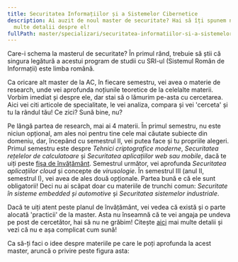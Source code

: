 ```yaml
---
title: Securitatea Informațiilor și a Sistemelor Cibernetice
description: Ai auzit de noul master de securitate? Hai să îți spunem noi mai
  multe detalii despre el!
fullPath: master/specializari/securitatea-informatiilor-si-a-sistemelor-cibernetice
---
```

Care-i schema la masterul de securitate? În primul rând, trebuie să știi că singura legătură a acestui program de studii cu SRI-ul (Sistemul Român de Informații) este limba română.  

Ca oricare alt master de la AC, în fiecare semestru, vei avea o materie de research, unde vei aprofunda noțiunile teoretice de la celelalte materii. Vorbim imediat și despre ele, dar stai să o lămurim pe-asta cu cercetarea. Aici vei citi articole de specialitate, le vei analiza, compara și vei 'cerceta' și tu la rândul tău! Ce zici? Sună bine, nu?

Pe lângă partea de research, mai ai 4 materii. În primul semestru, nu este niciun opțional, am ales noi pentru tine cele mai căutate subiecte din domeniu, dar, începând cu semestrul II, vei putea face și tu propriile alegeri. Primul semestru este despre *Tehnici criptografice moderne*, *Securitatea rețelelor de calculatoare* și *Securitatea aplicațiilor web sau mobile*, dacă te uiți peste [fișa de învățământ](https://ac.upt.ro/specializari/securitatea-informatiilor-si-a-sistemelor-cibernetice-planul-de-invatamant/). Semestrul următor, vei aprofunda *Securitatea aplicațiilor cloud* și concepte de *virusologie*. În semestrul III (anul II, semestrul I), vei avea de ales două opționale. Partea bună e că ele sunt obligatorii! Deci nu ai scăpat doar cu materiile de trunchi comun: *Securitate în sisteme embedded și automotive* și
*Securitatea sistemelor industriale*. 

Dacă te uiți atent peste planul de învățământ, vei vedea că există și o parte alocată 'practicii' de la master. Asta nu înseamnă că te vei angaja pe undeva pe post de cercetător, hai să nu ne grăbim! Citește [aici](https://ac.upt.ro/practica-master/) mai multe detalii și vezi că nu e așa complicat cum sună!

Ca să-ți faci o idee despre materiile pe care le poți aprofunda la acest master, aruncă o privire peste figura asta:

<Fig src="/uploads/sisc.png" alt="Subiectele abordate la masterul de securitate (SISC)" caption="Subiectele abordate la masterul de securitate (SISC)"></Fig>